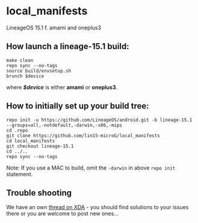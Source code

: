 # local_manifests
LineageOS 15.1 f. amami and oneplus3

## How launch a lineage-15.1 build:
```Shell session
make clean
repo sync --no-tags
source build/envsetup.sh
brunch $device
```
where ***$device*** is either **amami** or **oneplus3**.

## How to initially set up your build tree:
```Shell session
repo init -u https://github.com/LineageOS/android.git -b lineage-15.1 --groups=all,-notdefault,-darwin,-x86,-mips
cd .repo
git clone https://github.com/lin15-microG/local_manifests 
cd local_manifests 
git checkout lineage-15.1
cd ../.. 
repo sync --no-tags
```
Note: If you use a MAC to build, omit the `-darwin` in above `repo init` statement.

## Trouble shooting
We have an own [thread on XDA](https://forum.xda-developers.com/sony-xperia-z1-compact/development/rom-lineageos-15-1-xperia-z1-compact-t3884247) - you should find solutions to your issues there or you are welcome to post new ones...
